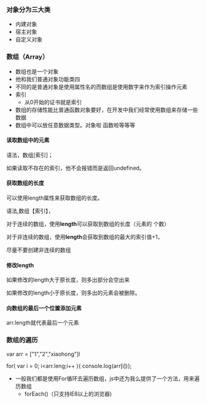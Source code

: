 ### 对象分为三大类

* 内建对象
* 宿主对象
* 自定义对象

### 数组（Array）

* 数组也是一个对象
* 他和我们普通对象功能类四
* 不同的是普通对象是使用属性名的而数组是使用数字来作为索引操作元素
* 索引
  * 从0开始的证书就是索引
* 数组的存储性能比普通函数对象要好，在开发中我们经常使用数组来存储一些数据
* 数组中可以放任意数据类型。对象啦 函数啦等等等

#### 读取数组中的元素

语法，数组\[索引\]；

如果读取不存在的索引，他不会报错而是返回undefined。

#### 获取数组的长度

可以使用length属性来获取数组的长度。

语法,数组【索引】，

对于连续的数组，使用**length**可以获取到数组的长度（元素的 个数）

对于非连续的数组，使用**length**会获取到数组的最大的索引值+1，

尽量不要创建非连续的数组

#### 修改length

如果修改的length大于原长度，则多出部分会空出来

如果修改的length小于原长度，则多出的元素会被删除。

#### 向数组的最后一个位置添加元素

arr.length就代表最后一个元素

### 数组的遍历

var arr = \["1","2","xiaohong"\]l

for\( var i = 0; i&lt;arr.leng;i++ \){  console.log\(arr\[i\]\)};

* 一般我们都是使用For循环去遍历数组，js中还为我么提供了一个方法，用来遍历数组
  * forEach\(\)（只支持IE8以上的浏览器\) 



